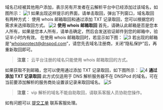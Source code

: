 域名已经被其他用户添加，表示另有开发者在云解析平台中已经添加过该域名，如图所示：
![1](http://imgcache.tce.fsphere.cn/image/mc.qcloudimg.com/static/img/d8bf385c475f6bee85c55c4d63794d54/image.png)
如果出现这样提示的界面，请单击取回，弹出下列窗口，域名取回有两种方式： 使用 whois 邮箱取回和通过添加 TXT 记录取回，您可以根据您的需求来选择取回方式。 
![2](http://imgcache.tce.fsphere.cn/image/mc.qcloudimg.com/static/img/50dba306a62d6917d4094e9344dd5fdf/image.png)
**使用 whois 邮箱取回** 
首先，请确认此邮箱是否是您本人所有，如果是您本人所有，请单击确定，然后会发送验证邮件到您的邮箱中，验证半小时内有效。
在使用 whois 邮箱取回时，若显示如下图：
![3](http://imgcache.tce.fsphere.cn/image/mc.qcloudimg.com/static/img/452b533f0e7e9d4d0a3694d4bad0894e/image.png)
若出现的邮箱是“whoisprotect@dnspod.com”，请您先去域名注册商，关闭“隐私保护”后，再重新取回即可。
>**注意：**
>云平台注册的域名只能使用 whois 邮箱取回的方式。

如果获取不到邮箱，您可以使用通过添加 TXT 记录取回，如下图所示： 
![4](http://imgcache.tce.fsphere.cn/image/mc.qcloudimg.com/static/img/1d34f2938a89530af95287a05a55641f/image.png)
**通过添加 TXT 记录取回** 
此方式仅适用于 DNS 解析服务器不在 DNSPod 的域名，可在当前要添加解析的服务商处设置该记录来取回域名。
![5](http://imgcache.tce.fsphere.cn/image/mc.qcloudimg.com/static/img/5a5534e4d61aeccd4476c5787aa8f93c/image.png)
>**注意：**
>vip 解析的域名不能自助取回，请联系客服人员协助您操作。

如有问题可以 [提交工单](http://console.tce.fsphere.cn/workorder/create?level1_id=16&level2_id=17&level1_name=%E5%85%B6%E5%AE%83%E6%9C%8D%E5%8A%A1&level2_name=%E5%9F%9F%E5%90%8D) 联系客服处理。

